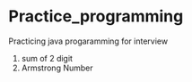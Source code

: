 # Practice_programming
Practicing java progaramming for interview
1) sum of 2 digit
2) Armstrong Number